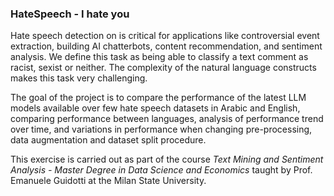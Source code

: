 ### HateSpeech - I hate you

Hate speech detection on is critical for applications like controversial event extraction, building AI chatterbots, content recommendation, and sentiment analysis. We define this task as being able to classify a text comment as racist, sexist or neither. The complexity of the natural language constructs makes this task very challenging. 

The goal of the project is to compare the performance of the latest LLM models available over few hate speech datasets in Arabic and English, comparing performance between languages, analysis of performance trend over time, and variations in performance when changing pre-processing, data augmentation and dataset split procedure.

This exercise is carried out as part of the course *Text Mining and Sentiment Analysis - Master Degree in Data Science and Economics* taught by Prof. Emanuele Guidotti at the Milan State University. 

